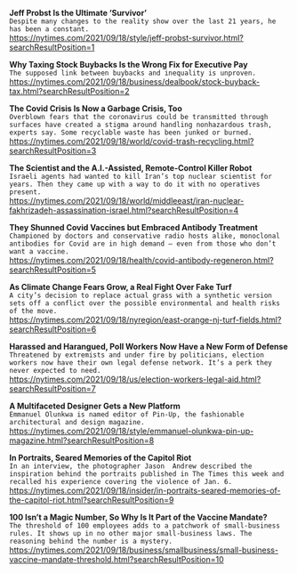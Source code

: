 **Jeff Probst Is the Ultimate ‘Survivor’**\
`Despite many changes to the reality show over the last 21 years, he has been a constant.`\
https://nytimes.com/2021/09/18/style/jeff-probst-survivor.html?searchResultPosition=1

**Why Taxing Stock Buybacks Is the Wrong Fix for Executive Pay**\
`The supposed link between buybacks and inequality is unproven.`\
https://nytimes.com/2021/09/18/business/dealbook/stock-buyback-tax.html?searchResultPosition=2

**The Covid Crisis Is Now a Garbage Crisis, Too**\
`Overblown fears that the coronavirus could be transmitted through surfaces have created a stigma around handling nonhazardous trash, experts say. Some recyclable waste has been junked or burned.`\
https://nytimes.com/2021/09/18/world/covid-trash-recycling.html?searchResultPosition=3

**The Scientist and the A.I.-Assisted, Remote-Control Killer Robot**\
`Israeli agents had wanted to kill Iran’s top nuclear scientist for years. Then they came up with a way to do it with no operatives present.`\
https://nytimes.com/2021/09/18/world/middleeast/iran-nuclear-fakhrizadeh-assassination-israel.html?searchResultPosition=4

**They Shunned Covid Vaccines but Embraced Antibody Treatment**\
`Championed by doctors and conservative radio hosts alike, monoclonal antibodies for Covid are in high demand — even from those who don’t want a vaccine.`\
https://nytimes.com/2021/09/18/health/covid-antibody-regeneron.html?searchResultPosition=5

**As Climate Change Fears Grow, a Real Fight Over Fake Turf**\
`A city’s decision to replace actual grass with a synthetic version sets off a conflict over the possible environmental and health risks of the move.`\
https://nytimes.com/2021/09/18/nyregion/east-orange-nj-turf-fields.html?searchResultPosition=6

**Harassed and Harangued, Poll Workers Now Have a New Form of Defense**\
`Threatened by extremists and under fire by politicians, election workers now have their own legal defense network. It’s a perk they never expected to need.`\
https://nytimes.com/2021/09/18/us/election-workers-legal-aid.html?searchResultPosition=7

**A Multifaceted Designer Gets a New Platform**\
`Emmanuel Olunkwa is named editor of Pin-Up, the fashionable architectural and design magazine.`\
https://nytimes.com/2021/09/18/style/emmanuel-olunkwa-pin-up-magazine.html?searchResultPosition=8

**In Portraits, Seared Memories of the Capitol Riot**\
`In an interview, the photographer Jason  Andrew described the inspiration behind the portraits published in The Times this week and recalled his experience covering the violence of Jan. 6.`\
https://nytimes.com/2021/09/18/insider/in-portraits-seared-memories-of-the-capitol-riot.html?searchResultPosition=9

**100 Isn’t a Magic Number, So Why Is It Part of the Vaccine Mandate?**\
`The threshold of 100 employees adds to a patchwork of small-business rules. It shows up in no other major small-business laws. The reasoning behind the number is a mystery.`\
https://nytimes.com/2021/09/18/business/smallbusiness/small-business-vaccine-mandate-threshold.html?searchResultPosition=10

